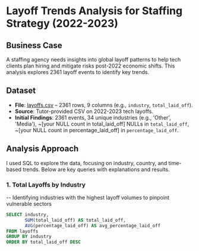# Layoff Trends Analysis for Staffing Strategy (2022-2023)

## Business Case
A staffing agency needs insights into global layoff patterns to help tech clients plan hiring and mitigate risks post-2022 economic shifts. This analysis explores 2361 layoff events to identify key trends.

## Dataset
- **File**: [layoffs.csv](layoffs.csv) – 2361 rows, 9 columns (e.g., `industry`, `total_laid_off`).
- **Source**: Tutor-provided CSV on 2022-2023 tech layoffs.
- **Initial Findings**: 2361 events, 34 unique industries (e.g., 'Other', 'Media'), ~[your NULL count in total_laid_off] NULLs in `total_laid_off`, ~[your NULL count in percentage_laid_off] in `percentage_laid_off`.

## Analysis Approach
I used SQL to explore the data, focusing on industry, country, and time-based trends. Below are key queries with explanations and results.

### 1. Total Layoffs by Industry
-- Identifying industries with the highest layoff volumes to pinpoint vulnerable sectors
```sql
SELECT industry, 
       SUM(total_laid_off) AS total_laid_off,
       AVG(percentage_laid_off) AS avg_percentage_laid_off
FROM layoffs
GROUP BY industry
ORDER BY total_laid_off DESC



